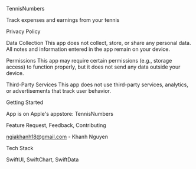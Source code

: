 TennisNumbers

Track expenses and earnings from your tennis



Privacy Policy

Data Collection This app does not collect, store, or share any personal data. All notes and information entered in the app remain on your device.

Permissions This app may require certain permissions (e.g., storage access) to function properly, but it does not send any data outside your device.

Third-Party Services This app does not use third-party services, analytics, or advertisements that track user behavior.

Getting Started

App is on Apple's appstore: TennisNumbers

Feature Request, Feedback, Contributing

ngiakhanh18@gmail.com - Khanh Nguyen

Tech Stack

SwiftUI, SwiftChart, SwiftData
